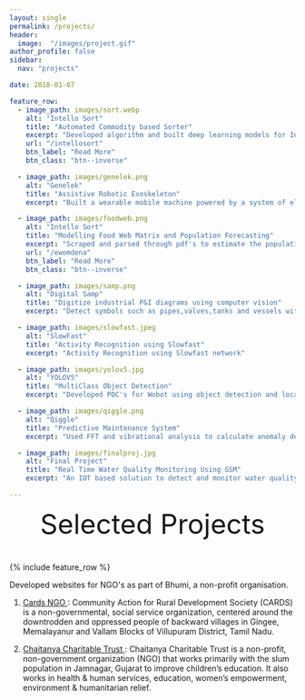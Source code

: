 ```yaml
---
layout: single
permalink: /projects/
header:
  image:  "/images/project.gif"
author_profile: false
sidebar:
  nav: "projects"

date: 2018-01-07

feature_row:
  - image_path: images/sort.webp
    alt: "Intello Sort"
    title: "Automated Commodity based Sorter"
    excerpt: "Developed algorithm and built deep learning models for Intello Labs"
    url: "/intellosort"
    btn_label: "Read More"
    btn_class: "btn--inverse"

  - image_path: images/genelek.png
    alt: "Genelek"
    title: "Assistive Robotic Exoskeleton"
    excerpt: "Built a wearable mobile machine powered by a system of electric motors, pneumatics, levers, hydraulics that allow for limb movement using an EMG sensor with Arduino for GeneleK Technologies"

  - image_path: images/foodweb.png
    alt: "Intello Sort"
    title: "Modelling Food Web Matrix and Population Forecasting"
    excerpt: "Scraped and parsed through pdf's to estimate the population of an endangered species using NLP as part of an Omdena Project"
    url: "/ewomdena"
    btn_label: "Read More"
    btn_class: "btn--inverse"

  - image_path: images/samp.png
    alt: "Digital Samp"
    title: "Digitize industrial P&I diagrams using computer vision"
    excerpt: "Detect symbols such as pipes,valves,tanks and vessels with connected lines and text using symbol and line detection with Omdena partnered with Digital Samp"

  - image_path: images/slowfast.jpeg
    alt: "SlowFast"
    title: "Activity Recognition using Slowfast"
    excerpt: "Activity Recognition using Slowfast network"

  - image_path: images/yolov5.jpg
    alt: "YOLOV5"
    title: "MultiClass Object Detection"
    excerpt: "Developed POC's for Wobot using object detection and localisation using YOLOv5 and ResNet50"

  - image_path: images/qiggle.png
    alt: "Qiggle"
    title: "Predictive Maintenance System"
    excerpt: "Used FFT and vibrational analysis to calculate anomaly detection and remaining life estimation of industrial equipment."

  - image_path: images/finalproj.jpg
    alt: "Final Project"
    title: "Real Time Water Quality Monitoring Using GSM"
    excerpt: "An IOT based solution to detect and monitor water quality using pH value sensor, turbidity and temperature with an Arduino Uno. SMS alerts are sent using GSM in real time"

---
```


<div style="margin-bottom:1cm" align="center"><font size="7">Selected Projects</font></div>

{% include feature_row %}

Developed websites for NGO's as part of Bhumi, a non-profit organisation. 

1. [Cards NGO ](https://www.cardsngo.org/about/) : 
Community Action for Rural Development Society (CARDS) is a non-governmental, social service organization, centered around the downtrodden and oppressed people of backward villages in Gingee, Memalayanur and Vallam Blocks of Villupuram District, Tamil Nadu.

2.  [Chaitanya Charitable Trust ](https://chaitanyatrust.org.in/home/) : Chaitanya Charitable Trust is a non-profit, non-government organization (NGO) that works primarily with the slum population in Jamnagar, Gujarat to improve children’s education. It also works in health & human services, education, women’s empowerment, environment & humanitarian relief.
